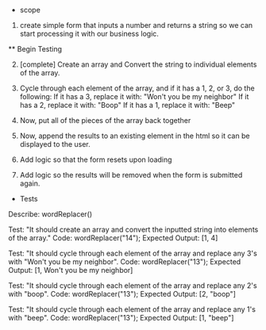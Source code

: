 * scope
1. create simple form that inputs a number and returns a string so we can start processing it with our business logic.

** Begin Testing 

2. [complete] Create an array and Convert the string to individual elements of the array.

3. Cycle through each element of the array, and if it has a 1, 2, or 3, do the following:
 If it has a 3, replace it with: "Won't you be my neighbor"
 If it has a 2, replace it with: "Boop"
 If it has a 1, replace it with: "Beep"

4. Now, put all of the pieces of the array back together 

5. Now, append the results to an existing element in the html so it can be displayed to the user.

6. Add logic so that the form resets upon loading

7. Add logic so the results will be removed when the form is submitted again.


* Tests 

Describe: wordReplacer()

Test: "It should create an array and convert the inputted string into elements of the array."
Code: wordReplacer("14");
Expected Output: [1, 4]

Test: "It should cycle through each element of the array and replace any 3's with "Won't you be my neighbor".
Code: wordReplacer("13");
Expected Output: [1, Won't you be my neighbor]

Test: "It should cycle through each element of the array and replace any 2's with "boop".
Code: wordReplacer("13");
Expected Output: [2, "boop"]

Test: "It should cycle through each element of the array and replace any 1's with "beep".
Code: wordReplacer("13");
Expected Output: [1, "beep"]